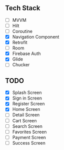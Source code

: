 ## Tech Stack

- [ ] MVVM
- [ ] Hilt
- [ ] Coroutine
- [X] Navigation Component
- [X] Retrofit
- [ ] Room
- [X] Firebase Auth
- [X] Glide
- [ ] Chucker

## TODO

- [X] Splash Screen
- [X] Sign in Screen
- [X] Register Screen
- [X] Home Screen
- [ ] Detail Screen
- [ ] Cart Screen
- [ ] Search Screen
- [ ] Favorites Screen
- [ ] Payment Screen
- [ ] Success Screen
